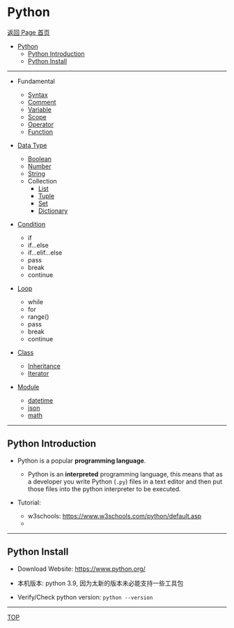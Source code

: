 # Python

[返回 Page 首页](../../index.md)

- [Python](#python)
  - [Python Introduction](#python-introduction)
  - [Python Install](#python-install)

---

- Fundamental

  - [Syntax](./fundamental/syntax.md)
  - [Comment](./fundamental/comment.md)
  - [Variable](./fundamental/variable.md)
  - [Scope](./fundamental/scope.md)
  - [Operator](./fundamental/operator.md)
  - [Function](./fundamental/function.md)

- [Data Type](./datatype/data_type.md)

  - [Boolean](./datatype/boolean.md)
  - [Number](./datatype/number.md)
  - [String](./datatype/string.md)
  - Collection
    - [List](./datatype/list.md)
    - [Tuple](./datatype/tuple.md)
    - [Set](./datatype/set.md)
    - [Dictionary](./datatype/dictionary.md)

- [Condition](./condition/condition.md)

  - if
  - if...else
  - if...elif...else
  - pass
  - break
  - continue

- [Loop](./loop/loop.md)

  - while
  - for
  - range()
  - pass
  - break
  - continue

- [Class](./class/class.md)

  - [Inheritance](./class/inheritance.md)
  - [Iterator](./class/iterator.md)

- [Module](./module/module.md)

  - [datetime](./module/datetime.md)
  - [json](./module/json.md)
  - [math](./module/math.md)

---

## Python Introduction

- Python is a popular **programming language**.

  - Python is an **interpreted** programming language, this means that as a developer you write Python (`.py`) files in a text editor and then put those files into the python interpreter to be executed.

- Tutorial:
  - w3schools: https://www.w3schools.com/python/default.asp
  -

---

## Python Install

- Download Website: https://www.python.org/

- 本机版本: python 3.9, 因为太新的版本未必能支持一些工具包

- Verify/Check python version: `python --version`

---

[TOP](#python)
